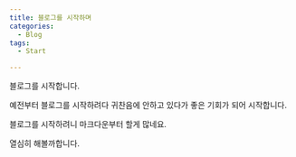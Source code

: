 ```yaml
---
title: 블로그를 시작하며
categories:
  - Blog
tags:
  - Start

---
```


블로그를 시작합니다.

예전부터 블로그를 시작하려다 귀찬음에 안하고 있다가 좋은 기회가 되어 시작합니다.

블로그를 시작하려니 마크다운부터 할게 많네요.

열심히 해볼까합니다.
